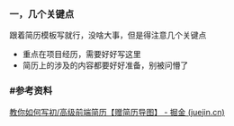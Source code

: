 ### 一，几个关键点

跟着简历模板写就行，没啥大事，但是得注意几个关键点

- 重点在项目经历，需要好好写这里
- 简历上的涉及的内容都要好好准备，别被问懵了







### #参考资料

[教你如何写初/高级前端简历【赠简历导图】 - 掘金 (juejin.cn)](https://juejin.cn/post/6844904121368068103)